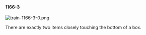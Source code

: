#### 1166-3
![train-1166-3-0.png](https://github.com/lil-lab/nlvr/raw/master/nlvr/train/images/34/train-1166-3-0.png "train-1166-3-0.png")

There are exactly two items closely touching the bottom of a box.